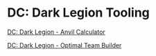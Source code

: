 # DC: Dark Legion Tooling
[DC: Dark Legion - Anvil Calculator](https://ogwmj.github.io/dcdl/calculator.html)

[DC: Dark Legion - Optimal Team Builder](https://ogwmj.github.io/dcdl/teams.html)
